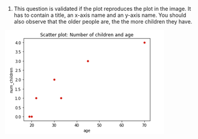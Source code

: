 1. This question is validated if the plot reproduces the plot in the image. It has to contain a title, an x-axis name and an y-axis name. 
You should also observe that the older people are, the the more children they have. 

![alt text][logo_ex2]

[logo_ex2]: ../w1day03_ex2_plot1.png "Scatter plot ex2"